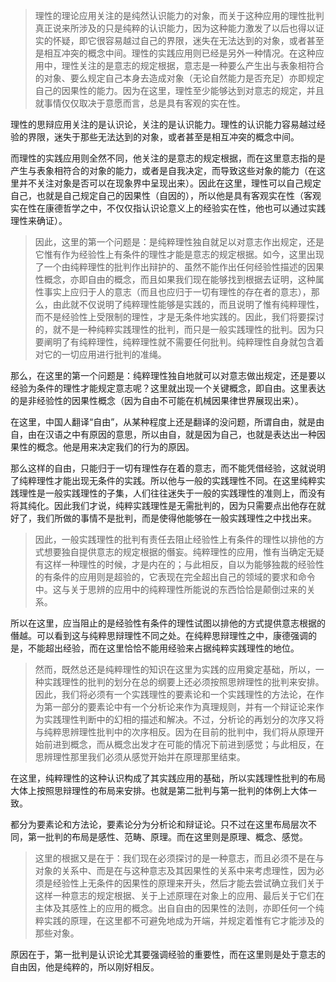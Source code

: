 <blockquote data-pid="cgSw1uvA">理性的理论应用关注的是纯然认识能力的对象，而关于这种应用的理性批判真正说来所涉及的只是纯粹的认识能力，因为这种能力激发了以后也得以证实的怀疑，即它很容易越过自己的界限，迷失在无法达到的对象，或者甚至是相互冲突的概念中间。理性的实践应用则已经是另外一种情况。在这种应用中，理性关注的是意志的规定根据，意志是一种要么产生出与表象相符合的对象、要么规定自己本身去造成对象（无论自然能力是否充足）亦即规定自己的因果性的能力。因为在这里，理性至少能够达到对意志的规定，并且就事情仅仅取决于意愿而言，总是具有客观的实在性。</blockquote><p data-pid="gJVRQLMs">理性的思辩应用关注的是认识论，关注的是认识能力。理性的认识能力容易越过经验的界限，迷失于那些无法达到的对象，或者甚至是相互冲突的概念中间。</p><p data-pid="0992nr8w">而理性的实践应用则全然不同，他关注的是意志的规定根据，而在这里意志指的是产生与表象相符合的对象的能力，或者是自我决定，而导致这些对象的能力（在这里并不关注对象是否可以在现象界中呈现出来）。因此在这里，理性可以自己规定自己，也就是自己规定自己的因果性（自因的），所以他是具有客观实在性（客观实在性在康德哲学之中，不仅仅指认识论意义上的经验实在性，他也可以通过实践理性来确证）。</p><blockquote data-pid="V3Htm_ak">因此，这里的第一个问题是：是纯粹理性独自就足以对意志作出规定，还是它惟有作为经验性上有条件的理性才能是意志的规定根据。如今，这里出现了一个由纯粹理性的批判作出辩护的、虽然不能作出任何经验性描述的因果性概念，亦即自由的概念，而且如果我们现在能够找到根据去证明，这种属性事实上应归于人的意志（而且也应归于一切有理性的存在者的意志），那么，由此就不仅说明了纯粹理性能够是实践的，而且说明了惟有纯粹理性，而不是经验性上受限制的理性，才是无条件地实践的。因此，我们将要探讨的，就不是一种纯粹实践理性的批判，而只是一般实践理性的批判。因为只要阐明了有纯粹理性，纯粹理性就不需要任何批判。纯粹理性自身就包含着对它的一切应用进行批判的准绳。</blockquote><p data-pid="8WUUVSmY">那么，在这里的第一个问题是：纯粹理性独自地就可以对意志做出规定，还是要以经验为条件的理性才能规定意志呢？这里就出现一个关键概念，即自由。这里表达的是非经验性的因果性概念（因为自由不可能在机械因果律世界展现出来）。</p><p data-pid="JTibe_5t">在这里，中国人翻译“自由”，从某种程度上还是翻译的没问题，所谓自由，就是由自，由在汉语之中有原因的意思，所以由自，就是因为自己，也就是表达出一种因果性的概念。他是用来决定我们的行为的原因。</p><p data-pid="Y_g2jSE5">那么这样的自由，只能归于一切有理性存在着的意志，而不能凭借经验，这就说明了纯粹理性才能出现无条件的实践。所以他与一般的实践理性不同。在这里纯粹实践理性是一般实践理性的子集，人们往往迷失于一般的实践理性的准则上，而没有将其纯化。因此我们才说，纯粹实践理性是无需批判的，因为只需要点出他存在就好了，我们所做的事情不是批判，而是使得他能够在一般实践理性之中找出来。</p><blockquote data-pid="2H3dNv0C">因此，一般实践理性的批判有责任去阻止经验性上有条件的理性以排他的方式想要独自提供意志的规定根据的僭妄。纯粹理性的应用，惟有当确定无疑有这样一种理性的时候，才是内在的；与此相反，自以为能够独裁的经验性的有条件的应用则是超验的，它表现在完全超出自己的领域的要求和命令中。这与关于思辨的应用中的纯粹理性所能说的东西恰恰是颠倒过来的关系。</blockquote><p data-pid="KA9k75_Z">所以在这里，应当阻止的是经验性有条件的理性试图以排他的方式提供意志根据的僭越。可以看到这与纯粹思辩理性不同之处。在纯粹思辩理性之中，康德强调的是，不能超出经验，而在这里恰恰不能用经验来占据纯粹实践理性的地位。</p><blockquote data-pid="WaGG5sJ5">然而，既然总还是纯粹理性的知识在这里为实践的应用奠定基础，所以，一种实践理性的批判的划分在总的纲要上还必须按照思辨理性的批判来安排。因此，我们将必须有一个实践理性的要素论和一个实践理性的方法论，在作为第一部分的要素论中有一个分析论来作为真理规则，并有一个辩证论来作为实践理性判断中的幻相的描述和解决。不过，分析论的再划分的次序又将与纯粹思辨理性批判中的次序相反。因为在目前的批判中，我们将从原理开始前进到概念，而从概念出发才在可能的情况下前进到感觉；与此相反，在思辨理性那里我们必须从感觉开始并在原理那里结束。</blockquote><p data-pid="5_b-KH5O">在这里，纯粹理性的这种认识构成了其实践应用的基础，所以实践理性批判的布局大体上按照思辩理性的布局来安排。也就是第二批判与第一批判的体例上大体一致。</p><p data-pid="57nek5xC">都分为要素论和方法论，要素论分为分析论和辩证论。只不过在这里布局层次不同，第一批判的布局是感性、范畴、原理。而在这里则是原理、概念、感觉。</p><blockquote data-pid="gBAQ5GKV">这里的根据又是在于：我们现在必须探讨的是一种意志，而且必须不是在与对象的关系中、而是在与这种意志及其因果性的关系中来考虑理性，因为必须是经验性上无条件的因果性的原理来开头，然后才能去尝试确立我们关于这样一种意志的规定根据、关于上述原理在对象上的应用、最后关于它们在主体及其感性上的应用的概念。出自自由的因果性的法则，亦即任何一个纯粹实践的原理，在这里都不可避免地成为开端，并规定着惟有它才能涉及的那些对象。</blockquote><p data-pid="HOJSQHs5">原因在于，第一批判是认识论尤其要强调经验的重要性，而在这里则是处于意志的自由因，他是纯粹的，所以刚好相反。</p>
